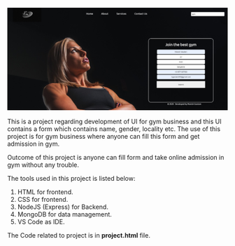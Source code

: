 ![](Website_image.jpg)

This is a project regarding development of UI for gym business and this UI contains a form which contains name, gender, locality etc. The use of this project is for gym business where anyone can fill this form and get admission in gym.

Outcome of this project is anyone can fill form and take online admission in gym without any trouble.

The tools used in this project is listed below:
1. HTML for frontend.
2. CSS for frontend.
3. NodeJS (Express) for Backend.
4. MongoDB for data management.
5. VS Code as IDE.

The Code related to project is in **project.html** file.
